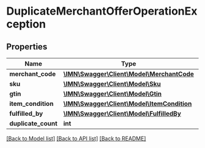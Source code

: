 # DuplicateMerchantOfferOperationException

## Properties
Name | Type | Description | Notes
------------ | ------------- | ------------- | -------------
**merchant_code** | [**\IMN\Swagger\Client\Model\MerchantCode**](MerchantCode.md) |  | 
**sku** | [**\IMN\Swagger\Client\Model\Sku**](Sku.md) |  | 
**gtin** | [**\IMN\Swagger\Client\Model\Gtin**](Gtin.md) |  | 
**item_condition** | [**\IMN\Swagger\Client\Model\ItemCondition**](ItemCondition.md) |  | 
**fulfilled_by** | [**\IMN\Swagger\Client\Model\FulfilledBy**](FulfilledBy.md) |  | 
**duplicate_count** | **int** |  | 

[[Back to Model list]](../README.md#documentation-for-models) [[Back to API list]](../README.md#documentation-for-api-endpoints) [[Back to README]](../README.md)


